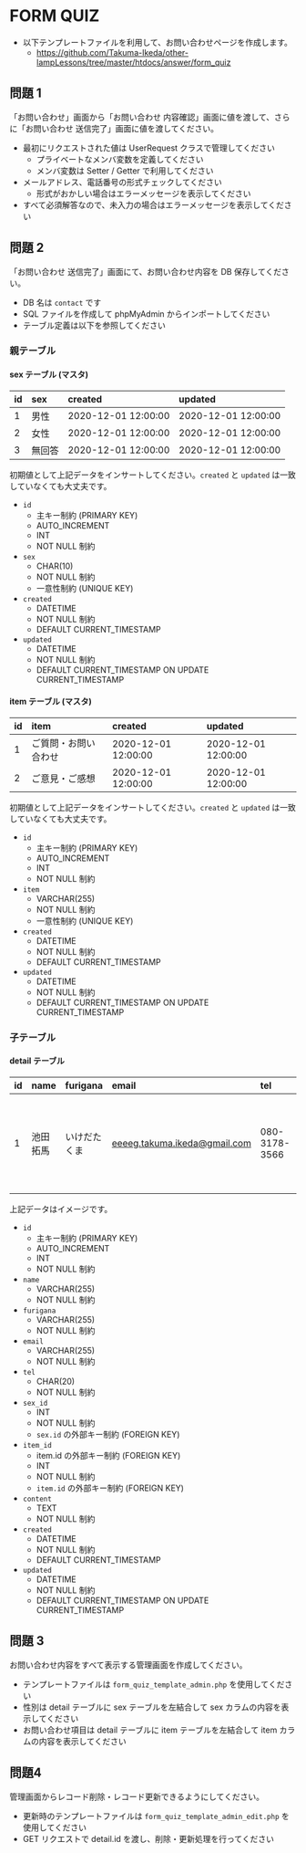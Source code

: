 # FORM QUIZ

- 以下テンプレートファイルを利用して、お問い合わせページを作成します。
    - https://github.com/Takuma-Ikeda/other-lampLessons/tree/master/htdocs/answer/form_quiz

## 問題 1

「お問い合わせ」画面から「お問い合わせ 内容確認」画面に値を渡して、さらに「お問い合わせ 送信完了」画面に値を渡してください。

- 最初にリクエストされた値は UserRequest クラスで管理してください
    - プライベートなメンバ変数を定義してください
    - メンバ変数は Setter / Getter で利用してください
- メールアドレス、電話番号の形式チェックしてください
    - 形式がおかしい場合はエラーメッセージを表示してください
- すべて必須解答なので、未入力の場合はエラーメッセージを表示してください

## 問題 2

「お問い合わせ 送信完了」画面にて、お問い合わせ内容を DB 保存してください。

- DB 名は `contact` です
- SQL ファイルを作成して phpMyAdmin からインポートしてください
- テーブル定義は以下を参照してください

### 親テーブル
#### sex テーブル (マスタ)

|id|sex|created|updated|
|:--|:--|:--|:--|
|1|男性|2020-12-01 12:00:00|2020-12-01 12:00:00|
|2|女性|2020-12-01 12:00:00|2020-12-01 12:00:00|
|3|無回答|2020-12-01 12:00:00|2020-12-01 12:00:00|

初期値として上記データをインサートしてください。`created` と `updated` は一致していなくても大丈夫です。

- `id`
    - 主キー制約 (PRIMARY KEY)
    - AUTO_INCREMENT
    - INT
    - NOT NULL 制約
- `sex`
    - CHAR(10)
    - NOT NULL 制約
    - 一意性制約 (UNIQUE KEY)
- `created`
    - DATETIME
    - NOT NULL 制約
    - DEFAULT CURRENT_TIMESTAMP
- `updated`
    - DATETIME
    - NOT NULL 制約
    - DEFAULT CURRENT_TIMESTAMP ON UPDATE CURRENT_TIMESTAMP

#### item テーブル (マスタ)

|id|item|created|updated|
|:--|:--|:--|:--|
|1|ご質問・お問い合わせ|2020-12-01 12:00:00|2020-12-01 12:00:00|
|2|ご意見・ご感想|2020-12-01 12:00:00|2020-12-01 12:00:00|

初期値として上記データをインサートしてください。`created` と `updated` は一致していなくても大丈夫です。

- `id`
    - 主キー制約 (PRIMARY KEY)
    - AUTO_INCREMENT
    - INT
    - NOT NULL 制約
- `item`
    - VARCHAR(255)
    - NOT NULL 制約
    - 一意性制約 (UNIQUE KEY)
- `created`
    - DATETIME
    - NOT NULL 制約
    - DEFAULT CURRENT_TIMESTAMP
- `updated`
    - DATETIME
    - NOT NULL 制約
    - DEFAULT CURRENT_TIMESTAMP ON UPDATE CURRENT_TIMESTAMP

### 子テーブル

#### detail テーブル

|id|name|furigana|email|tel|sex_id|item_id|content|created|updated|
|:--|:--|:--|:--|:--|:--|:--|:--|:--|:--|
|1|池田拓馬|いけだたくま|eeeeg.takuma.ikeda@gmail.com|080-3178-3566|1|1|はじめまして。求人募集していますか？|2020-12-01 12:00:00|2020-12-01 12:00:00|

上記データはイメージです。

- `id`
    - 主キー制約 (PRIMARY KEY)
    - AUTO_INCREMENT
    - INT
    - NOT NULL 制約
- `name`
    - VARCHAR(255)
    - NOT NULL 制約
- `furigana`
    - VARCHAR(255)
    - NOT NULL 制約
- `email`
    - VARCHAR(255)
    - NOT NULL 制約
- `tel`
    - CHAR(20)
    - NOT NULL 制約
- `sex_id`
    - INT
    - NOT NULL 制約
    - `sex.id` の外部キー制約 (FOREIGN KEY)
- `item_id`
    - item.id の外部キー制約 (FOREIGN KEY)
    - INT
    - NOT NULL 制約
    - `item.id` の外部キー制約 (FOREIGN KEY)
- `content`
    - TEXT
    - NOT NULL 制約
- `created`
    - DATETIME
    - NOT NULL 制約
    - DEFAULT CURRENT_TIMESTAMP
- `updated`
    - DATETIME
    - NOT NULL 制約
    - DEFAULT CURRENT_TIMESTAMP ON UPDATE CURRENT_TIMESTAMP

## 問題 3

お問い合わせ内容をすべて表示する管理画面を作成してください。

- テンプレートファイルは `form_quiz_template_admin.php` を使用してください
- 性別は detail テーブルに sex テーブルを左結合して sex カラムの内容を表示してください
- お問い合わせ項目は detail テーブルに item テーブルを左結合して item カラムの内容を表示してください

## 問題4

管理画面からレコード削除・レコード更新できるようにしてください。

- 更新時のテンプレートファイルは `form_quiz_template_admin_edit.php` を使用してください
- GET リクエストで detail.id を渡し、削除・更新処理を行ってください
